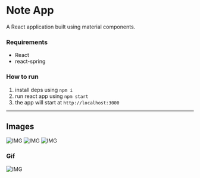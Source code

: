 # Note App
A React application built using material components.

### Requirements
- React
- react-spring
### How to run
1. install deps using `npm i`
2. run react app using `npm start`
3. the app will start at `http://localhost:3000`

___
## Images
![IMG](https://github.com/SaadJamilAkhtar/Project-Images/blob/master/react-parallax-1.png?raw=true)
![IMG](https://github.com/SaadJamilAkhtar/Project-Images/blob/master/react-parallax-2.png?raw=true)
![IMG](https://github.com/SaadJamilAkhtar/Project-Images/blob/master/react-parallax-3.png?raw=true)
### Gif
![IMG](https://github.com/SaadJamilAkhtar/Project-Images/blob/master/react-parallax-4.gif?raw=true)

